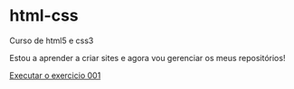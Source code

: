 # html-css
 Curso de html5 e css3

Estou a aprender a criar sites e agora vou gerenciar os meus repositórios!

<a href="https://AlexandrePiteira.github.io/html-css/Exercicio/Ex001/index.html"> Executar o exercicio 001 </a>